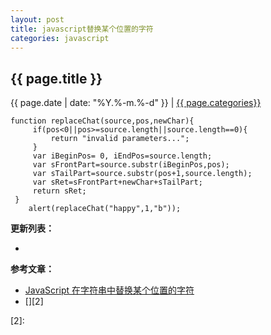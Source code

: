 ```yaml
---
layout: post
title: javascript替换某个位置的字符
categories: javascript
---
```


## {{ page.title }}

{{ page.date | date: "%Y.%-m.%-d" }} | <a href="/archive#{{ page.categories }}">{{ page.categories}}</a>



```
function replaceChat(source,pos,newChar){
     if(pos<0||pos>=source.length||source.length==0){
         return "invalid parameters...";
     }
     var iBeginPos= 0, iEndPos=source.length;
     var sFrontPart=source.substr(iBeginPos,pos);
     var sTailPart=source.substr(pos+1,source.length);
     var sRet=sFrontPart+newChar+sTailPart;
     return sRet;
 }
    alert(replaceChat("happy",1,"b"));
```

**更新列表：**

*



**参考文章：**

* [JavaScript 在字符串中替换某个位置的字符][1]
* [][2]

[1]: https://blog.csdn.net/tjssehaige/article/details/31501387
[2]: 